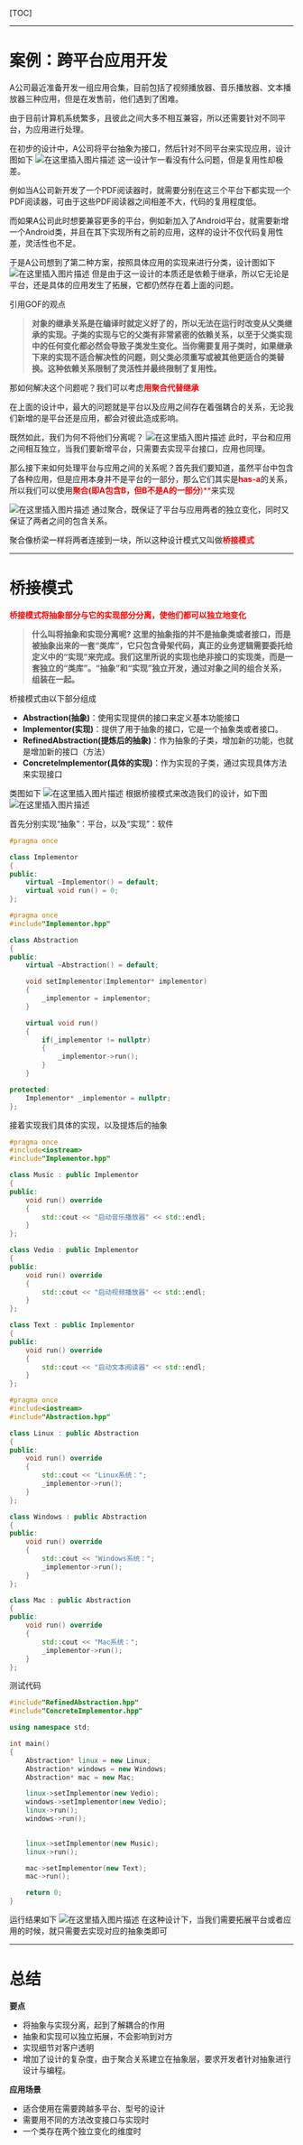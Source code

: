 [TOC]

----------
# 案例：跨平台应用开发
A公司最近准备开发一组应用合集，目前包括了视频播放器、音乐播放器、文本播放器三种应用，但是在发售前，他们遇到了困难。

由于目前计算机系统繁多，且彼此之间大多不相互兼容，所以还需要针对不同平台，为应用进行处理。

在初步的设计中，A公司将平台抽象为接口，然后针对不同平台来实现应用，设计图如下
![在这里插入图片描述](https://img-blog.csdnimg.cn/20201213152220608.png?x-oss-process=image/watermark,type_ZmFuZ3poZW5naGVpdGk,shadow_10,text_aHR0cHM6Ly9ibG9nLmNzZG4ubmV0L3FxXzM1NDIzMTU0,size_16,color_FFFFFF,t_70)
这一设计乍一看没有什么问题，但是复用性却极差。

例如当A公司新开发了一个PDF阅读器时，就需要分别在这三个平台下都实现一个PDF阅读器，可由于这些PDF阅读器之间相差不大，代码的复用程度低。

而如果A公司此时想要兼容更多的平台，例如新加入了Android平台，就需要新增一个Android类，并且在其下实现所有之前的应用，这样的设计不仅代码复用性差，灵活性也不足。

于是A公司想到了第二种方案，按照具体应用的实现来进行分类，设计图如下
![在这里插入图片描述](https://img-blog.csdnimg.cn/20201213152719574.png?x-oss-process=image/watermark,type_ZmFuZ3poZW5naGVpdGk,shadow_10,text_aHR0cHM6Ly9ibG9nLmNzZG4ubmV0L3FxXzM1NDIzMTU0,size_16,color_FFFFFF,t_70)
但是由于这一设计的本质还是依赖于继承，所以它无论是平台，还是具体的应用发生了拓展，它都仍然存在着上面的问题。

引用GOF的观点

> **对象的继承关系是在编译时就定义好了的，所以无法在运行时改变从父类继承的实现。子类的实现与它的父类有非常紧密的依赖关系，以至于父类实现中的任何变化都必然会导致子类发生变化。当你需要复用子类时，如果继承下来的实现不适合解决性的问题，则父类必须重写或被其他更适合的类替换。这种依赖关系限制了灵活性并最终限制了复用性。**

那如何解决这个问题呢？我们可以考虑<font color=red>**用聚合代替继承**</font>

在上面的设计中，最大的问题就是平台以及应用之间存在着强耦合的关系，无论我们新增的是平台还是应用，都会对彼此造成影响。

既然如此，我们为何不将他们分离呢？
![在这里插入图片描述](https://img-blog.csdnimg.cn/20201213165603181.png?x-oss-process=image/watermark,type_ZmFuZ3poZW5naGVpdGk,shadow_10,text_aHR0cHM6Ly9ibG9nLmNzZG4ubmV0L3FxXzM1NDIzMTU0,size_16,color_FFFFFF,t_70)
此时，平台和应用之间相互独立，当我们要新增平台，只需要去实现平台接口，应用也同理。

那么接下来如何处理平台与应用之间的关系呢？首先我们要知道，虽然平台中包含了各种应用，但是应用本身并不是平台的一部分，那么它们其实是<font color=red>**has-a**</font>的关系，所以我们可以使用<font color=red>**聚合(即A包含B，但B不是A的一部分**)**</font>来实现

![在这里插入图片描述](https://img-blog.csdnimg.cn/20201213170005801.png?x-oss-process=image/watermark,type_ZmFuZ3poZW5naGVpdGk,shadow_10,text_aHR0cHM6Ly9ibG9nLmNzZG4ubmV0L3FxXzM1NDIzMTU0,size_16,color_FFFFFF,t_70)
通过聚合，既保证了平台与应用两者的独立变化，同时又保证了两者之间的包含关系。

聚合像桥梁一样将两者连接到一块，所以这种设计模式又叫做<font color=red>**桥接模式**</font>



------
# 桥接模式
<font color=red>**桥接模式将抽象部分与它的实现部分分离，使他们都可以独立地变化**</font>

> **什么叫将抽象和实现分离呢?
> 这里的抽象指的并不是抽象类或者接口，而是被抽象出来的一套“类库”，它只包含骨架代码，真正的业务逻辑需要委托给定义中的“实现”来完成。我们这里所说的实现也绝非接口的实现类，而是一套独立的“类库”。“抽象”和“实现”独立开发，通过对象之间的组合关系，组装在一起。**

桥接模式由以下部分组成
- **Abstraction(抽象)**：使用实现提供的接口来定义基本功能接口
- **Implementor(实现)**：提供了用于抽象的接口，它是一个抽象类或者接口。
- **RefinedAbstraction(提炼后的抽象)**：作为抽象的子类，增加新的功能，也就是增加新的接口（方法）
- **ConcreteImplementor(具体的实现)**：作为实现的子类，通过实现具体方法来实现接口

类图如下
![在这里插入图片描述](https://img-blog.csdnimg.cn/20201212212502494.png?x-oss-process=image/watermark,type_ZmFuZ3poZW5naGVpdGk,shadow_10,text_aHR0cHM6Ly9ibG9nLmNzZG4ubmV0L3FxXzM1NDIzMTU0,size_16,color_FFFFFF,t_70)
根据桥接模式来改造我们的设计，如下图
![在这里插入图片描述](https://img-blog.csdnimg.cn/20201213152832490.png?x-oss-process=image/watermark,type_ZmFuZ3poZW5naGVpdGk,shadow_10,text_aHR0cHM6Ly9ibG9nLmNzZG4ubmV0L3FxXzM1NDIzMTU0,size_16,color_FFFFFF,t_70)



首先分别实现“抽象”：平台，以及“实现”：软件

```cpp
#pragma once

class Implementor
{
public:
    virtual ~Implementor() = default;
    virtual void run() = 0;
};
```

```cpp
#pragma once
#include"Implementor.hpp"

class Abstraction
{
public:
    virtual ~Abstraction() = default;

    void setImplementor(Implementor* implementor)
    {
        _implementor = implementor;
    }

    virtual void run()
    {
        if(_implementor != nullptr)
        {
            _implementor->run();
        }
    }

protected:
    Implementor* _implementor = nullptr;
};
```

接着实现我们具体的实现，以及提炼后的抽象

```cpp
#pragma once
#include<iostream>
#include"Implementor.hpp"

class Music : public Implementor
{
public:
    void run() override
    {
        std::cout << "启动音乐播放器" << std::endl;
    }
};

class Vedio : public Implementor
{
public:
    void run() override
    {
        std::cout << "启动视频播放器" << std::endl;
    }
};

class Text : public Implementor
{
public:
    void run() override
    {
        std::cout << "启动文本阅读器" << std::endl;
    }
};
```

```cpp
#pragma once
#include<iostream>
#include"Abstraction.hpp"

class Linux : public Abstraction
{
public:
    void run() override
    {
        std::cout << "Linux系统：";
        _implementor->run();
    }
};

class Windows : public Abstraction
{
public:
    void run() override
    {
        std::cout << "Windows系统：";
        _implementor->run();
    }
};

class Mac : public Abstraction
{
public:
    void run() override
    {
        std::cout << "Mac系统：";
        _implementor->run();
    }
};
```

测试代码
```cpp
#include"RefinedAbstraction.hpp"
#include"ConcreteImplementor.hpp"

using namespace std;

int main()
{
    Abstraction* linux = new Linux;
    Abstraction* windows = new Windows;
    Abstraction* mac = new Mac;

    linux->setImplementor(new Vedio);
    windows->setImplementor(new Vedio);
    linux->run();
    windows->run();
    

    linux->setImplementor(new Music);
    linux->run();

    mac->setImplementor(new Text);
    mac->run();

    return 0;
}
```
运行结果如下
![在这里插入图片描述](https://img-blog.csdnimg.cn/20201213141748801.png)
在这种设计下，当我们需要拓展平台或者应用的时候，就只需要去实现对应的抽象类即可

--------
# 总结
**要点**
- 将抽象与实现分离，起到了解耦合的作用
- 抽象和实现可以独立拓展，不会影响到对方
- 实现细节对客户透明
- 增加了设计的复杂度，由于聚合关系建立在抽象层，要求开发者针对抽象进行设计与编程。

**应用场景**
- 适合使用在需要跨越多平台、型号的设计
- 需要用不同的方法改变接口与实现时
- 一个类存在两个独立变化的维度时

